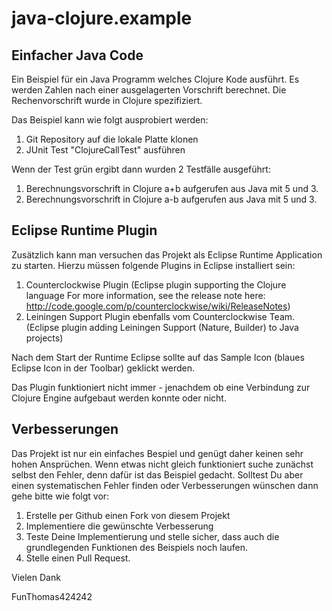 java-clojure.example
====================


Einfacher Java Code
----------------

Ein Beispiel für ein Java Programm welches Clojure Kode ausführt.
Es werden Zahlen nach einer ausgelagerten Vorschrift berechnet. Die Rechenvorschrift wurde in Clojure spezifiziert.

Das Beispiel kann wie folgt ausprobiert werden:

1. Git Repository auf die lokale Platte klonen
2. JUnit Test "ClojureCallTest" ausführen

Wenn der Test grün ergibt dann wurden 2 Testfälle ausgeführt:

1. Berechnungsvorschrift in Clojure a+b aufgerufen aus Java mit 5 und 3.
2. Berechnungsvorschrift in Clojure a-b aufgerufen aus Java mit 5 und 3.


Eclipse Runtime Plugin
----------------------

Zusätzlich kann man versuchen das Projekt als Eclipse Runtime Application zu starten.
Hierzu müssen folgende Plugins in Eclipse installiert sein:
1. Counterclockwise Plugin
   (Eclipse plugin supporting the Clojure language
   For more information, see the release note here: http://code.google.com/p/counterclockwise/wiki/ReleaseNotes)
2. Leiningen Support Plugin ebenfalls vom Counterclockwise Team.
   (Eclipse plugin adding Leiningen Support (Nature, Builder) to Java projects)

Nach dem Start der Runtime Eclipse sollte auf das Sample Icon (blaues Eclipse Icon in der Toolbar) geklickt werden.

Das Plugin funktioniert nicht immer - jenachdem ob eine Verbindung zur Clojure Engine aufgebaut werden konnte oder nicht.

Verbesserungen
--------------

Das Projekt ist nur ein einfaches Bespiel und genügt daher keinen sehr hohen Ansprüchen. 
Wenn etwas nicht gleich funktioniert suche zunächst selbst den Fehler, denn dafür ist das Beispiel gedacht. 
Solltest Du aber einen systematischen Fehler finden oder Verbesserungen wünschen dann gehe bitte wie folgt vor:

1. Erstelle per Github einen Fork von diesem Projekt
2. Implementiere die gewünschte Verbesserung
3. Teste Deine Implementierung und stelle sicher, dass auch die grundlegenden Funktionen des Beispiels noch laufen.
4. Stelle einen Pull Request.

Vielen Dank

FunThomas424242


